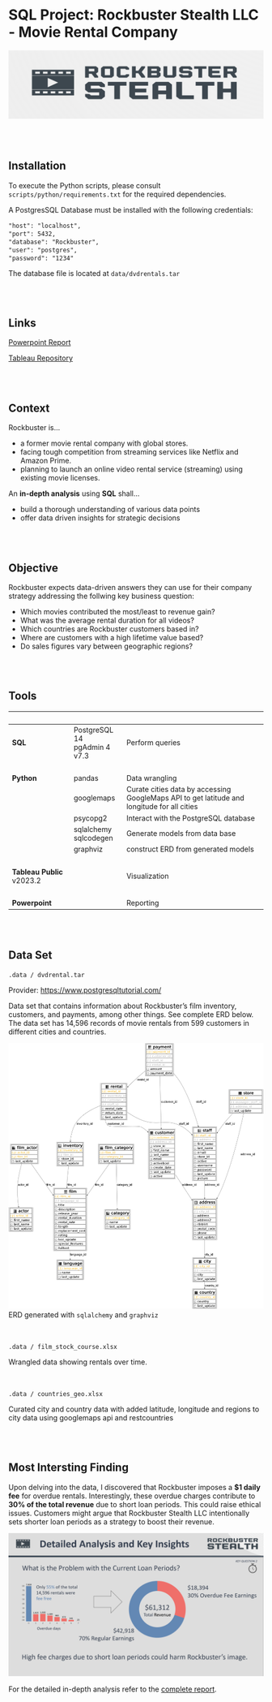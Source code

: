 # SQL Project: Rockbuster Stealth LLC - Movie Rental Company
![Rockbuster logo](images/logo.png "Rockbuster Logo")

<br><br>

## Installation

To execute the Python scripts, please consult `scripts/python/requirements.txt` for the required dependencies.

A PostgresSQL Database must be installed with the following credentials:
``` 
"host": "localhost",
"port": 5432,
"database": "Rockbuster",
"user": "postgres",
"password": "1234"
```
The database file is located at `data/dvdrentals.tar`

<br><br>

## Links

[Powerpoint Report](report/Final%20Presentation.pdf)

[Tableau Repository](https://public.tableau.com/authoring/CareerFoundry_DataAnalytics_3_10_PresentingSQLResults/RevenueRentalCountRate#1)

<br><br>

## Context


Rockbuster is...
- a former movie rental company with global stores. 
- facing tough competition from streaming services like Netflix and Amazon Prime. 
- planning to launch an online video rental service (streaming) using existing movie licenses.

An **in-depth analysis** using **SQL** shall...
- build a thorough understanding of various data points
- offer data driven insights for strategic decisions

<br><br>

## Objective

Rockbuster expects data-driven answers they can use for their company strategy addressing the follwing key business question:

- Which movies contributed the most/least to revenue gain?
- What was the average rental duration for all videos?
- Which countries are Rockbuster customers based in?
- Where are customers with a high lifetime value based?
- Do sales figures vary between geographic regions?

<br><br>

## Tools

&nbsp;|&nbsp;|&nbsp;
---|---|---
**SQL** | PostgreSQL 14 <br> pgAdmin 4 v7.3 | Perform queries 
&nbsp;|&nbsp;| &nbsp;
**Python** | pandas | Data wrangling
&nbsp; | googlemaps | Curate cities data by accessing GoogleMaps API to get latitude and longitude for all cities
&nbsp; | psycopg2 | Interact with the PostgreSQL database
&nbsp; | sqlalchemy <br>sqlcodegen | Generate models from data base
&nbsp; | graphviz | construct ERD from generated models
&nbsp;|&nbsp;| &nbsp;
**Tableau Public** v2023.2 |  |Visualization
&nbsp;|&nbsp;| &nbsp;
**Powerpoint** |  |Reporting
<br><br>

## Data Set

`.data / dvdrental.tar`

Provider: https://www.postgresqltutorial.com/

Data set that contains information about Rockbuster’s film inventory, customers, and payments, among other things. See complete ERD below. The data set has 14,596 records of movie rentals from 599 customers in different cities and countries. 

![Entiti relationship diagram](./images/dvdrental_erd.png "Entity Relationship Diagram")
ERD generated with `sqlalchemy` and `graphviz`

<br>

`.data / film_stock_course.xlsx`

Wrangled data showing rentals over time.

<br>

`.data / countries_geo.xlsx`

Curated city and country data with added latitude, longitude and regions to city data using googlemaps api and restcountries




<br><br>

## Most Intersting Finding

Upon delving into the data, I discovered that Rockbuster imposes a **$1 daily fee** for overdue rentals. Interestingly, these overdue charges contribute to **30% of the total revenue** due to short loan periods. This could raise ethical issues. Customers might argue that Rockbuster Stealth LLC intentionally sets shorter loan periods as a strategy to boost their revenue.

![Overdue fees](images/report_excerpt_fees.png)

For the detailed in-depth analysis refer to the [complete report](report/Final%20Presentation.pdf).
